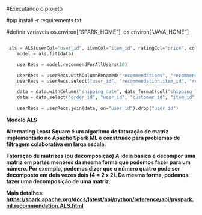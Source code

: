 #Executando o projeto


#pip install -r requirements.txt


#definir variaveis os.environ["SPARK_HOME"], os.environ["JAVA_HOME"]

```Python

 als = ALS(userCol="user_id", itemCol="item_id", ratingCol="price", coldStartStrategy="drop")
    model = als.fit(data)

    userRecs = model.recommendForAllUsers(10)

    userRecs = userRecs.withColumnRenamed("recommendations", "recommendation")
    userRecs = userRecs.select("user_id", "recommendation.item_id", "recommendation.rating")

    data = data.withColumn("shipping_date", date_format(col("shipping_limit_date"), "yyyy-MM-dd"))
    data = data.select("order_id", "user_id", "customer_id", "item_id", "price", "shipping_date", "product_category_name")

    userRecs = userRecs.join(data, on="user_id").drop("user_id")

```

<b>Modelo ALS 

Alternating Least Square é um algoritmo de fatoração de matriz implementado no Apache Spark ML e construído para problemas de filtragem colaborativa em larga escala.

Fatoração de matrizes (ou decomposição)
A ideia básica é decompor uma matriz em partes menores da mesma forma que podemos fazer para um número. Por exemplo, podemos dizer que o número quatro pode ser decomposto em dois vezes dois (4 = 2 x 2). Da mesma forma, podemos fazer uma decomposição de uma matriz.

Mais detalhes: https://spark.apache.org/docs/latest/api/python/reference/api/pyspark.ml.recommendation.ALS.html
</n>
